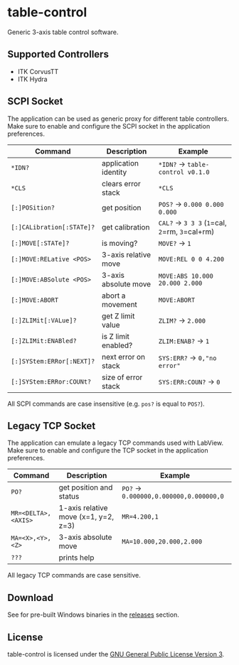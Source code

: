 # table-control

Generic 3-axis table control software.

## Supported Controllers

- ITK CorvusTT
- ITK Hydra

## SCPI Socket

The application can be used as generic proxy for different table controllers.
Make sure to enable and configure the SCPI socket in the application preferences.

|Command |Description |Example |
|--------|------------|--------|
|`*IDN?` | application identity | `*IDN?` -> `table-control v0.1.0` |
|`*CLS` | clears error stack | `*CLS` |
|`[:]POSition?` | get position | `POS?` -> `0.000 0.000 0.000` |
|`[:]CALibration[:STATe]?` | get calibration | `CAL?` -> `3 3 3` (`1`=cal, `2`=rm, `3`=cal+rm) |
|`[:]MOVE[:STATe]?` | is moving? | `MOVE?` -> `1` |
|`[:]MOVE:RELative <POS>` | 3-axis relative move | `MOVE:REL 0 0 4.200` |
|`[:]MOVE:ABSolute <POS>` | 3-axis absolute move | `MOVE:ABS 10.000 20.000 2.000` |
|`[:]MOVE:ABORT` | abort a movement | `MOVE:ABORT` |
|`[:]ZLIMit[:VALue]?` | get Z limit value | `ZLIM?` -> `2.000` |
|`[:]ZLIMit:ENABled?` | is Z limit enabled? | `ZLIM:ENAB?` -> `1` |
|`[:]SYStem:ERRor[:NEXT]?` | next error on stack | `SYS:ERR?` -> `0,"no error"` |
|`[:]SYStem:ERRor:COUNt?` | size of error stack | `SYS:ERR:COUN?` -> `0` |

All SCPI commands are case insensitive (e.g. `pos?` is equal to `POS?`).

## Legacy TCP Socket

The application can emulate a legacy TCP commands used with LabView.
Make sure to enable and configure the TCP socket in the application preferences.

|Command |Description |Example |
|--------|------------|--------|
|`PO?` | get position and status | `PO?` -> `0.000000,0.000000,0.000000,0` |
|`MR=<DELTA>,<AXIS>` | 1-axis relative move (x=1, y=2, z=3) | `MR=4.200,1` |
|`MA=<X>,<Y>,<Z>` | 3-axis absolute move | `MA=10.000,20.000,2.000` |
|`???` | prints help | |

All legacy TCP commands are case sensitive.

## Download

See for pre-built Windows binaries in the [releases](https://github.com/hephy-dd/table-control/releases) section.

## License

table-control is licensed under the [GNU General Public License Version 3](https://github.com/hephy-dd/table-control/tree/main/LICENSE).
